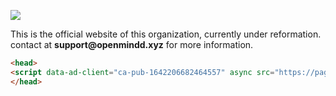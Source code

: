 <img src="https://raw.githubusercontent.com/open-mindd/open-mindd.github.io//master/src/cover.png?sanitize=true&raw=true" /><br />


This is the official website of this organization, currently under reformation.
contact at __support@openmindd.xyz__ for more information.





```html
<head>
<script data-ad-client="ca-pub-1642206682464557" async src="https://pagead2.googlesyndication.com/pagead/js/adsbygoogle.js"></script>
</head>
```
